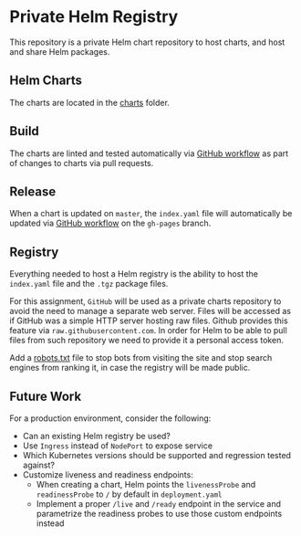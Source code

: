 # Private Helm Registry
This repository is a private Helm chart repository to host charts,
and host and share Helm packages.

## Helm Charts
The charts are located in the [charts](charts) folder.

## Build
The charts are linted and tested automatically via [GitHub workflow](.github/workflows/lint_test.yml)
as part of changes to charts via pull requests.

## Release
When a chart is updated on `master`, the `index.yaml` file
will automatically be updated via [GitHub workflow](.github/workflows/release.yml)
on the `gh-pages` branch.

## Registry
Everything needed to host a Helm registry is the ability to host the `index.yaml`
file and the `.tgz` package files.

For this assignment, `GitHub` will be used as a private charts repository to
avoid the need to manage a separate web server. Files will be accessed
as if GitHub was a simple HTTP server hosting raw files. Github provides
this feature via `raw.githubusercontent.com`. In order for Helm to be able
to pull files from such repository we need to provide it a personal access token.

Add a [robots.txt](robots.txt) file to stop bots from visiting the site and
stop search engines from ranking it, in case the registry will be made public.

## Future Work
For a production environment, consider the following:
* Can an existing Helm registry be used?
* Use `Ingress` instead of `NodePort` to expose service
* Which Kubernetes versions should be supported and regression tested against?
* Customize liveness and readiness endpoints:
    * When creating a chart, Helm points the `livenessProbe` and `readinessProbe`
    to `/` by default in `deployment.yaml`
    * Implement a proper `/live` and `/ready` endpoint in the service and
    parametrize the readiness probes to use those custom endpoints instead